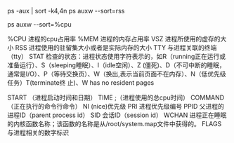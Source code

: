 ps -aux | sort -k4,4n
ps auxw --sort=rss
 
ps auxw --sort=%cpu

%CPU 进程的cpu占用率
%MEM 进程的内存占用率
VSZ 进程所使用的虚存的大小
RSS 进程使用的驻留集大小或者是实际内存的大小
TTY 与进程关联的终端（tty）
STAT 检查的状态：进程状态使用字符表示的，如R（running正在运行或准备运行）、S（sleeping睡眠）、I（idle空闲）、Z (僵死)、D（不可中断的睡眠，通常是I/O）、P（等待交换页）、W（换出,表示当前页面不在内存）、N（低优先级任务）T(terminate终 止)、W has no resident pages

START （进程启动时间和日期）
TIME ;（进程使用的总cpu时间）
COMMAND （正在执行的命令行命令）
NI (nice)优先级
PRI 进程优先级编号
PPID 父进程的进程ID（parent process id）
SID 会话ID（session id）
WCHAN 进程正在睡眠的内核函数名称；该函数的名称是从/root/system.map文件中获得的。
FLAGS 与进程相关的数字标识